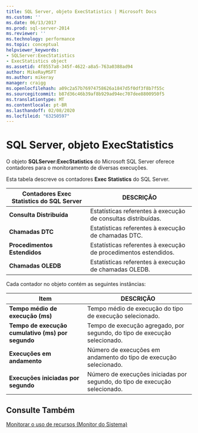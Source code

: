 ```yaml
---
title: SQL Server, objeto ExecStatistics | Microsoft Docs
ms.custom: ''
ms.date: 06/13/2017
ms.prod: sql-server-2014
ms.reviewer: ''
ms.technology: performance
ms.topic: conceptual
helpviewer_keywords:
- SQLServer:ExecStatistics
- ExecStatistics object
ms.assetid: 4f8557a8-345f-4622-a8a5-763a0388ad94
author: MikeRayMSFT
ms.author: mikeray
manager: craigg
ms.openlocfilehash: a09c2a57b76974758626a1847d5f0df3f8b7f55c
ms.sourcegitcommit: b87d36c46b39af8b929ad94ec707dee8800950f5
ms.translationtype: MT
ms.contentlocale: pt-BR
ms.lasthandoff: 02/08/2020
ms.locfileid: "63250597"
---
```

# <a name="sql-server-execstatistics-object"></a>SQL Server, objeto ExecStatistics
  O objeto **SQLServer:ExecStatistics** do Microsoft SQL Server oferece contadores para o monitoramento de diversas execuções.  
  
 Esta tabela descreve os contadores **Exec Statistics** do SQL Server.  
  
|Contadores Exec Statistics do SQL Server|DESCRIÇÃO|  
|-----------------------------------------|-----------------|  
|**Consulta Distribuída**|Estatísticas referentes à execução de consultas distribuídas.|  
|**Chamadas DTC**|Estatísticas referentes à execução de chamadas DTC.|  
|**Procedimentos Estendidos**|Estatísticas referentes à execução de procedimentos estendidos.|  
|**Chamadas OLEDB**|Estatísticas referentes à execução de chamadas OLEDB.|  
  
 Cada contador no objeto contém as seguintes instâncias:  
  
|Item|DESCRIÇÃO|  
|----------|-----------------|  
|**Tempo médio de execução (ms)**|Tempo médio de execução do tipo de execução selecionado.|  
|**Tempo de execução cumulativo (ms) por segundo**|Tempo de execução agregado, por segundo, do tipo de execução selecionado.|  
|**Execuções em andamento**|Número de execuções em andamento do tipo de execução selecionado.|  
|**Execuções iniciadas por segundo**|Número de execuções iniciadas por segundo, do tipo de execução selecionado.|  
  
## <a name="see-also"></a>Consulte Também  
 [Monitorar o uso de recursos &#40;Monitor do Sistema&#41;](monitor-resource-usage-system-monitor.md)  
  
  
